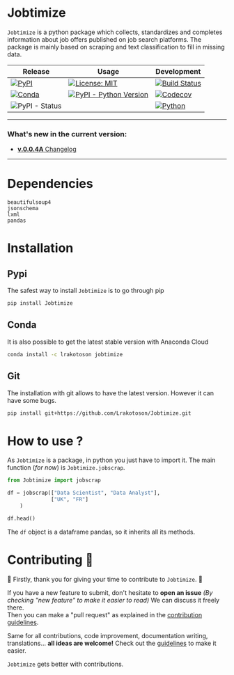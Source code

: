 # Jobtimize
`Jobtimize` is a python package which collects, standardizes and completes information about job offers published on job search platforms.
The package is mainly based on scraping and text classification to fill in missing data.


|Release|Usage|Development|
|---	|---  |---	      |
|[![PyPI](https://img.shields.io/pypi/v/Jobtimize?logo=PyPI&style=for-the-badge&labelColor=%233775A9&logoColor=white)](https://pypi.org/project/Jobtimize/)|[![License: MIT](https://img.shields.io/badge/License-MIT-yellow.svg?style=for-the-badge)](https://opensource.org/licenses/MIT)|[![Build Status](https://img.shields.io/travis/com/Lrakotoson/Jobtimize/master.svg?style=for-the-badge&logo=Travis-CI&logoColor=white)](https://travis-ci.com/Lrakotoson/Jobtimize)|
|[![Conda](https://img.shields.io/conda/v/lrakotoson/jobtimize?label=CONDA&logo=anaconda&style=for-the-badge)](https://anaconda.org/lrakotoson/jobtimize)|[![PyPI - Python Version](https://img.shields.io/pypi/pyversions/Jobtimize?logo=python&logoColor=yellow&style=for-the-badge)](https://pypi.org/project/Jobtimize/)|[![Codecov](https://img.shields.io/codecov/c/gh/Lrakotoson/Jobtimize?logo=Codecov&style=for-the-badge)](https://codecov.io/gh/Lrakotoson/Jobtimize/)|
|![PyPI - Status](https://img.shields.io/pypi/status/Jobtimize?style=for-the-badge)|   	|[![Python](https://img.shields.io/badge/Made%20with-Python-blue?style=for-the-badge&logo=python&labelColor=yellow)](https://www.python.org/)|

---
### What's new in the current version:
- [**v.0.0.4A** Changelog](CHANGELOG.md)

---
# Dependencies

```
beautifulsoup4
jsonschema
lxml
pandas
```

# Installation
## Pypi
The safest way to install `Jobtimize` is to go through pip
```bash
pip install Jobtimize
```

## Conda
It is also possible to get the latest stable version with Anaconda Cloud
```bash
conda install -c lrakotoson jobtimize
```

## Git
The installation with git allows to have the latest version. However it can have some bugs.
```bash
pip install git+https://github.com/Lrakotoson/Jobtimize.git
```

# How to use ?
As `Jobtimize` is a package, in python you just have to import it.
The main function (*for now*) is `Jobtimize.jobscrap`.
```python
from Jobtimize import jobscrap

df = jobscrap(["Data Scientist", "Data Analyst"],
              ["UK", "FR"]
    )

df.head()
```
The `df` object is a dataframe pandas, so it inherits all its methods.

# Contributing 🤝
🎊 Firstly, thank you for giving your time to contribute to `Jobtimize`. 🎊

If you have a new feature to submit, don't hesitate to **open an issue** _(By checking "new feature" to make it easier to read)_ We can discuss it freely there.  
Then you can make a "pull request" as explained in the [contribution guidelines](https://github.com/Lrakotoson/Jobtimize/blob/master/docs/CONTRIBUTING.md).

Same for all contributions, code improvement, documentation writing, translations... **all ideas are welcome!** Check out the [guidelines](https://github.com/Lrakotoson/Jobtimize/blob/master/docs/CONTRIBUTING.md) to make it easier.

`Jobtimize` gets better with contributions.
